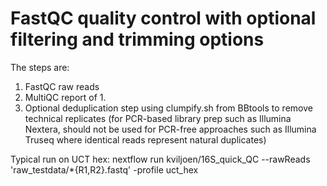 # FastQC quality control with optional filtering and trimming options
The steps are:
1. FastQC raw reads
2. MultiQC report of 1.
3. Optional deduplication step using clumpify.sh from BBtools to remove technical replicates (for PCR-based library prep such as Illumina Nextera, should not be used for PCR-free approaches such as Illumina Truseq where identical reads represent natural duplicates)

Typical run on UCT hex:
 nextflow run kviljoen/16S_quick_QC --rawReads 'raw_testdata/*{R1,R2}.fastq' -profile uct_hex
